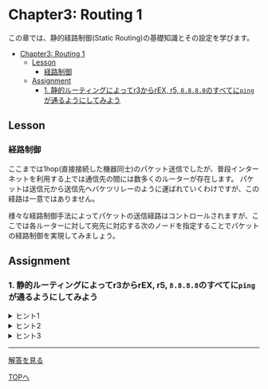 # Chapter3: Routing 1

この章では、静的経路制御(Static Routing)の基礎知識とその設定を学びます。

- [Chapter3: Routing 1](#chapter3-routing-1)
	- [Lesson](#lesson)
		- [経路制御](#経路制御)
	- [Assignment](#assignment)
		- [1. 静的ルーティングによってr3からrEX, r5, `8.8.8.8`のすべてに`ping`が通るようにしてみよう](#1-静的ルーティングによってr3からrex-r5-8888のすべてにpingが通るようにしてみよう)

## Lesson

### 経路制御

ここまでは1hop(直接接続した機器同士)のパケット送信でしたが、普段インターネットを利用する上では通信先の間には数多くのルーターが存在します。
パケットは送信元から送信先へバケツリレーのように運ばれていくわけですが、この経路は一意ではありません。

様々な経路制御手法によってパケットの送信経路はコントロールされますが、ここでは各ルーターに対して宛先に対応する次のノードを指定することでパケットの経路制御を実現してみましょう。

## Assignment

### 1. 静的ルーティングによってr3からrEX, r5, `8.8.8.8`のすべてに`ping`が通るようにしてみよう

<details>
<summary>ヒント1</summary>

Chapter1と同様に使用する各NICにはIPアドレスを割り当てる必要があります。
</details>

<details>
<summary>ヒント2</summary>

`ping`の応答パケットのルーティングも必要です。
</details>

<details>
<summary>ヒント3</summary>

「VyOS static route set」などで検索してみると良いでしょう。
</details>

***

[解答を見る](../solutions/routing-1/README.md)

[TOPへ](../README.md)
